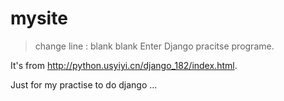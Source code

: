 # mysite
> change line : blank blank Enter
Django pracitse programe.  

It's from http://python.usyiyi.cn/django_182/index.html.  

Just for my practise to do django ...  

